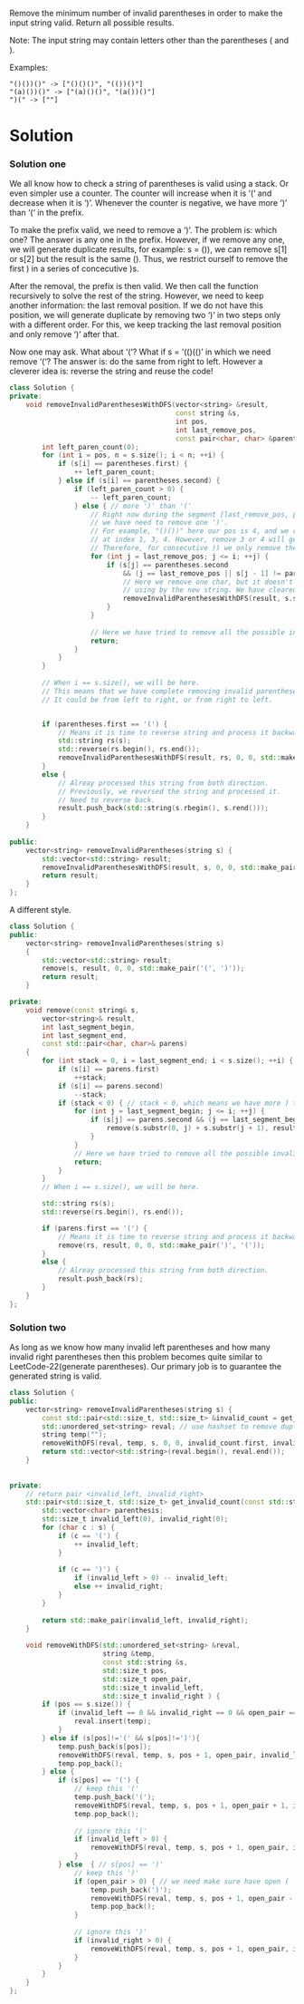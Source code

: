 Remove the minimum number of invalid parentheses in order to make the input string valid. Return all possible results.

Note: The input string may contain letters other than the parentheses ( and ).
  
Examples:

```
"()())()" -> ["()()()", "(())()"]
"(a)())()" -> ["(a)()()", "(a())()"]
")(" -> [""] 
```

# Solution


### Solution one
We all know how to check a string of parentheses is valid using a stack. Or even simpler use a counter.
The counter will increase when it is ‘(‘ and decrease when it is ‘)’. Whenever the counter is negative, we have more ‘)’ than ‘(‘ in the prefix.

To make the prefix valid, we need to remove a ‘)’. The problem is: which one? The answer is any one in the prefix. However, if we remove any one, we will generate duplicate results, for example: s = ()), we can remove s[1] or s[2] but the result is the same (). Thus, we restrict ourself to remove the first ) in a series of concecutive )s.

After the removal, the prefix is then valid. We then call the function recursively to solve the rest of the string. However, we need to keep another information: the last removal position. If we do not have this position, we will generate duplicate by removing two ‘)’ in two steps only with a different order.
For this, we keep tracking the last removal position and only remove ‘)’ after that.

Now one may ask. What about ‘(‘? What if s = ‘(()(()’ in which we need remove ‘(‘?
The answer is: do the same from right to left.
However a cleverer idea is: reverse the string and reuse the code!

```cpp
class Solution {
private:
    void removeInvalidParenthesesWithDFS(vector<string> &result,
                                         const string &s,
                                         int pos,
                                         int last_remove_pos,
                                         const pair<char, char> &parentheses ) {
        int left_paren_count(0);
        for (int i = pos, n = s.size(); i < n; ++i) {
            if (s[i] == parentheses.first) {
                ++ left_paren_count;
            } else if (s[i] == parentheses.second) {
                if (left_paren_count > 0) {
                    -- left_paren_count;
                } else { // more ')' than '('
                    // Right now during the segment [last_remove_pos, pos],
                    // we have need to remove one ')'.
                    // For example, "()())" here our pos is 4, and we can remove one ')'
                    // at index 1, 3, 4. However, remove 3 or 4 will generate duplicates.
                    // Therefore, for consecutive )) we only remove the first one.
                    for (int j = last_remove_pos; j <= i; ++j) {
                        if (s[j] == parentheses.second 
                            && (j == last_remove_pos || s[j - 1] != parentheses.second)) {
                            // Here we remove one char, but it doesn't affect us to decide the pos and last_revemo_pos
                            // using by the new string. We have cleared the segment [0, i]
                            removeInvalidParenthesesWithDFS(result, s.substr(0, j) + s.substr(j + 1), i, j, parentheses );
                        }
                    }
                    
                    // Here we have tried to remove all the possible invalid (
                    return;
                }
            }
        }
        
        // When i == s.size(), we will be here.
        // This means that we have complete removing invalid parentheses from one direction.
        // It could be from left to right, or from right to left.


        if (parentheses.first == '(') {
            // Means it is time to reverse string and process it backwards.
            std::string rs(s);
            std::reverse(rs.begin(), rs.end());
            removeInvalidParenthesesWithDFS(result, rs, 0, 0, std::make_pair(')', '('));
        }
        else {
            // Alreay processed this string from both direction.
            // Previously, we reversed the string and processed it.
            // Need to reverse back.
            result.push_back(std::string(s.rbegin(), s.rend()));
        }
    }
    
public:
    vector<string> removeInvalidParentheses(string s) {
        std::vector<std::string> result;
        removeInvalidParenthesesWithDFS(result, s, 0, 0, std::make_pair('(', ')'));
        return result;
    }
};
```


A different style.

```cpp
class Solution {
public:
    vector<string> removeInvalidParentheses(string s)
    {
        std::vector<std::string> result;
        remove(s, result, 0, 0, std::make_pair('(', ')'));
        return result;
    }

private:
    void remove(const string& s,
        vector<string>& result,
        int last_segment_begin,
        int last_segment_end,
        const std::pair<char, char>& parens)
    {
        for (int stack = 0, i = last_segment_end; i < s.size(); ++i) {
            if (s[i] == parens.first)
                ++stack;
            if (s[i] == parens.second)
                --stack;
            if (stack < 0) { // stack < 0, which means we have more ) than (
                for (int j = last_segment_begin; j <= i; ++j) {
                    if (s[j] == parens.second && (j == last_segment_begin || s[j - 1] != parens.second)) {
                        remove(s.substr(0, j) + s.substr(j + 1), result, j, i, parens);
                    }
                }
                // Here we have tried to remove all the possible invalid (
                return;
            }
        }
        // When i == s.size(), we will be here.

        std::string rs(s);
        std::reverse(rs.begin(), rs.end());

        if (parens.first == '(') {
            // Means it is time to reverse string and process it backwards.
            remove(rs, result, 0, 0, std::make_pair(')', '('));
        }
        else {
            // Alreay processed this string from both direction.
            result.push_back(rs);
        }
    }
};
```

### Solution two

As long as we know how many invalid left parentheses and how many invalid right parentheses then this problem
becomes quite similar to LeetCode-22(generate parentheses). Our primary job is to guarantee the generated string is valid.

```cpp
class Solution {
public:
    vector<string> removeInvalidParentheses(string s) {
        const std::pair<std::size_t, std::size_t> &invalid_count = get_invalid_count(s);
        std::unordered_set<string> reval; // use hashset to remove duplicate
        string temp("");
        removeWithDFS(reval, temp, s, 0, 0, invalid_count.first, invalid_count.second);
        return std::vector<std::string>(reval.begin(), reval.end());
    }
    
    
private:
    // return pair <invalid_left, invalid_right>
    std::pair<std::size_t, std::size_t> get_invalid_count(const std::string &s) {
        std::vector<char> parenthesis;
        std::size_t invalid_left(0), invalid_right(0);
        for (char c : s) {
            if (c == '(') {
                ++ invalid_left;
            }
            
            if (c == ')') {
                if (invalid_left > 0) -- invalid_left;
                else ++ invalid_right;
            }
        }
        
        return std::make_pair(invalid_left, invalid_right);
    }
    
    void removeWithDFS(std::unordered_set<string> &reval, 
                       string &temp, 
                       const std::string &s,
                       std::size_t pos,
                       std::size_t open_pair,
                       std::size_t invalid_left, 
                       std::size_t invalid_right ) {
        if (pos == s.size()) {
            if (invalid_left == 0 && invalid_right == 0 && open_pair == 0) {
                reval.insert(temp);
            }
        } else if (s[pos]!='(' && s[pos]!=')'){
            temp.push_back(s[pos]);
            removeWithDFS(reval, temp, s, pos + 1, open_pair, invalid_left, invalid_right);
            temp.pop_back();
        } else {
            if (s[pos] == '(') {
                // keep this '('
                temp.push_back('(');
                removeWithDFS(reval, temp, s, pos + 1, open_pair + 1, invalid_left, invalid_right);
                temp.pop_back();
                
                // ignore this '('
                if (invalid_left > 0) {
                    removeWithDFS(reval, temp, s, pos + 1, open_pair, invalid_left - 1, invalid_right);
                }
            } else  { // s[pos] == ')'
                // keep this ')'
                if (open_pair > 0) { // we need make sure have open (
                    temp.push_back(')');
                    removeWithDFS(reval, temp, s, pos + 1, open_pair - 1, invalid_left, invalid_right);
                    temp.pop_back();
                }
                
                // ignore this ')'
                if (invalid_right > 0) {
                    removeWithDFS(reval, temp, s, pos + 1, open_pair, invalid_left, invalid_right - 1);
                }
            }
        }
    }
};
```
